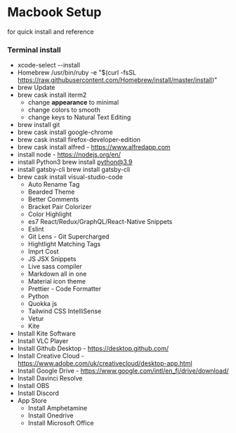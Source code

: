 # Macbook Setup

for quick install and reference

### Terminal install

- xcode-select --install
- Homebrew /usr/bin/ruby -e "\$(curl -fsSL https://raw.githubusercontent.com/Homebrew/install/master/install)"
- brew Update
- brew cask install iterm2
  - change **appearance** to minimal
  - change colors to smooth
  - change keys to Natural Text Editing
- brew install git
- brew cask install google-chrome
- brew cask install firefox-developer-edition
- brew cask install alfred - https://www.alfredapp.com
- install node - https://nodejs.org/en/
- install Python3 brew install python@3.9
- install gatsby-cli brew install gatsby-cli
- brew cask install visual-studio-code
  - Auto Rename Tag
  - Bearded Theme
  - Better Comments
  - Bracket Pair Colorizer
  - Color Highlight
  - es7 React/Redux/GraphQL/React-Native Snippets
  - Eslint
  - Git Lens - Git Supercharged
  - Hightlight Matching Tags
  - Imprt Cost
  - JS JSX Snippets
  - Live sass compiler
  - Markdown all in one
  - Material icon theme
  - Prettier - Code Formatter
  - Python
  - Quokka js
  - Tailwind CSS IntelliSense
  - Vetur
  - Kite
- Install Kite Software
- Install VLC Player
- Install Github Desktop - https://desktop.github.com/
- Install Creative Cloud - https://www.adobe.com/uk/creativecloud/desktop-app.html
- Install Google Drive - https://www.google.com/intl/en_fj/drive/download/
- Install Davinci Resolve
- Install OBS
- Install Discord
- App Store
  - Install Amphetamine
  - Install Onedrive
  - Install Microsoft Office
